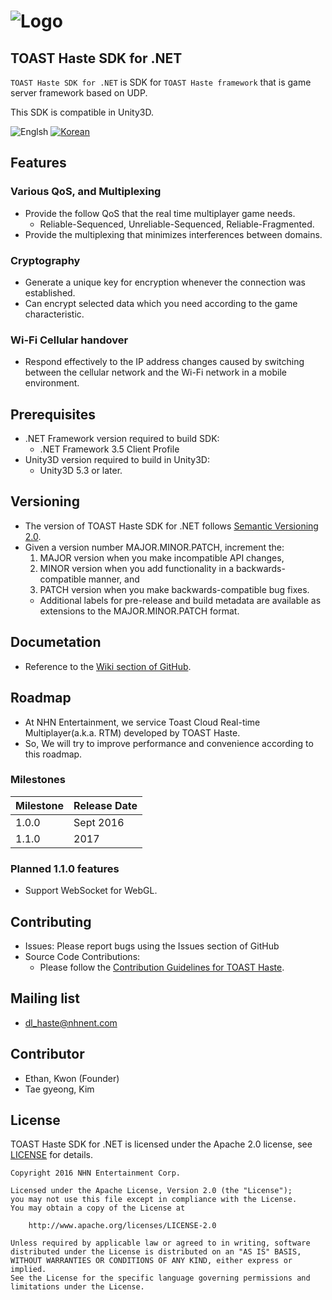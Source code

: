 ![Logo](https://cloud.githubusercontent.com/assets/4951898/21089491/ccdd9672-c07b-11e6-81c2-466374640a25.png)
===============

## TOAST Haste SDK for .NET
`TOAST Haste SDK for .NET` is SDK for `TOAST Haste framework` that is game server framework based on UDP.

This SDK is compatible in Unity3D.

![Englsh](https://img.shields.io/badge/Language-English-lightgrey.svg) 
[![Korean](https://img.shields.io/badge/Language-Korean-blue.svg)](README_KR.md)

## Features
### Various QoS, and Multiplexing
- Provide the follow QoS that the real time multiplayer game needs.
    - Reliable-Sequenced, Unreliable-Sequenced, Reliable-Fragmented.
- Provide the multiplexing that minimizes interferences between domains.

### Cryptography
- Generate a unique key for encryption whenever the connection was established.
- Can encrypt selected data which you need according to the game characteristic.

### Wi-Fi Cellular handover
- Respond effectively to the IP address changes caused by switching between the cellular network and the Wi-Fi network in a mobile environment.

## Prerequisites
- .NET Framework version required to build SDK:
    - .NET Framework 3.5 Client Profile
- Unity3D version required to build in Unity3D:
    - Unity3D 5.3 or later.

## Versioning
- The version of TOAST Haste SDK for .NET follows [Semantic Versioning 2.0](http://semver.org/).
- Given a version number MAJOR.MINOR.PATCH, increment the:
    1. MAJOR version when you make incompatible API changes,
    2. MINOR version when you add functionality in a backwards-compatible manner, and
    3. PATCH version when you make backwards-compatible bug fixes.
    - Additional labels for pre-release and build metadata are available as extensions to the MAJOR.MINOR.PATCH format.

## Documetation
- Reference to the [Wiki section of GitHub](https://github.com/nhnent/toast-haste.sdk.dotnet/wiki).

## Roadmap
- At NHN Entertainment, we service Toast Cloud Real-time Multiplayer(a.k.a. RTM) developed by TOAST Haste.
- So, We will try to improve performance and convenience according to this roadmap.

### Milestones

|Milestone|Release Date|
|---------|------------|
|1.0.0    |   Sept 2016|
|1.1.0    | 2017 |

### Planned 1.1.0 features
- Support WebSocket for WebGL.

## Contributing
- Issues: Please report bugs using the Issues section of GitHub
- Source Code Contributions:
    - Please follow the [Contribution Guidelines for TOAST Haste](./CONTRIBUTING.md).

## Mailing list
- dl_haste@nhnent.com

## Contributor
- Ethan, Kwon (Founder)
- Tae gyeong, Kim

## License
TOAST Haste SDK for .NET is licensed under the Apache 2.0 license, see [LICENSE](LICENSE.txt) for details.
```
Copyright 2016 NHN Entertainment Corp.

Licensed under the Apache License, Version 2.0 (the "License");
you may not use this file except in compliance with the License.
You may obtain a copy of the License at

    http://www.apache.org/licenses/LICENSE-2.0

Unless required by applicable law or agreed to in writing, software
distributed under the License is distributed on an "AS IS" BASIS,
WITHOUT WARRANTIES OR CONDITIONS OF ANY KIND, either express or implied.
See the License for the specific language governing permissions and
limitations under the License.

```
